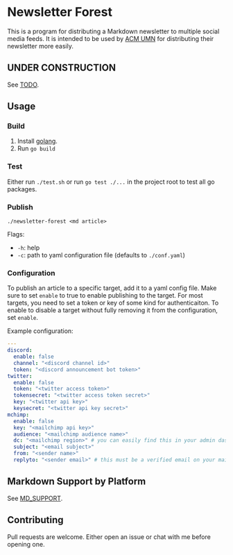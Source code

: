 # Newsletter Forest

This is a program for distributing a Markdown newsletter to multiple social media feeds.
It is intended to be used by [ACM UMN](https://acm.umn.edu/) for distributing their newsletter more easily.

## UNDER CONSTRUCTION

See [TODO](TODO.md).

## Usage

### Build

1. Install [golang](https://go.dev/).
2. Run `go build`

### Test

Either run `./test.sh` or run `go test ./...` in the project root to test all go packages.

### Publish

`./newsletter-forest <md article>`

Flags:
- `-h`: help
- `-c`: path to yaml configuration file (defaults to `./conf.yaml`)

### Configuration

To publish an article to a specific target, add it to a yaml config file.
Make sure to set `enable` to true to enable publishing to the target.
For most targets, you need to set a token or key of some kind for authenticaiton.
To enable to disable a target without fully removing it from the configuration, set `enable`.

Example configuration:
```yaml
---
discord:
  enable: false
  channel: "<discord channel id>"
  token: "<discord announcement bot token>"
twitter:
  enable: false
  token: "<twitter access token>"
  tokensecret: "<twitter access token secret>"
  key: "<twitter api key>"
  keysecret: "<twitter api key secret>"
mchimp:
  enable: false
  key: "<mailchimp api key>"
  audience: "<mailchimp audience name>"
  dc: "<mailchimp region>" # you can easily find this in your admin dashboard url: https://<region>.admin.mailchimp.com/
  subject: "<email subject>"
  from: "<sender name>"
  replyto: "<sender email>" # this must be a verified email on your mailchimp
```

## Markdown Support by Platform

See [MD_SUPPORT](MD_SUPPORT.md).

## Contributing

Pull requests are welcome.
Either open an issue or chat with me before opening one.

